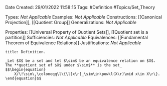 <div class="topSpace"></div>

Date Created: 29/01/2022 11:58:15
Tags: #Definition #Topics/Set_Theory

Types: _Not Applicable_
Examples: _Not Applicable_
Constructions: [[Canonical Projection]], [[Quotient Group]]
Generalizations: _Not Applicable_

Properties: [[Universal Property of Quotient Sets]], [[Quotient set is a partition]]
Sufficiencies: _Not Applicable_
Equivalences: [[Fundamental Theorem of Equivalence Relations]]
Justifications: _Not Applicable_

``` ad-Definition
title: Definition.

_Let $X$ be a set and let $\sim$ be an equivalence relation on $X$. The **quotient set of $X$ under $\sim$** is the set_
$$\begin{equation}
    X/\!\sim\,\coloneqq\l\{\l[x\r]_\sim\in\pow\l(X\r)\mid x\in X\r\}.
\end{equation}$$

```
